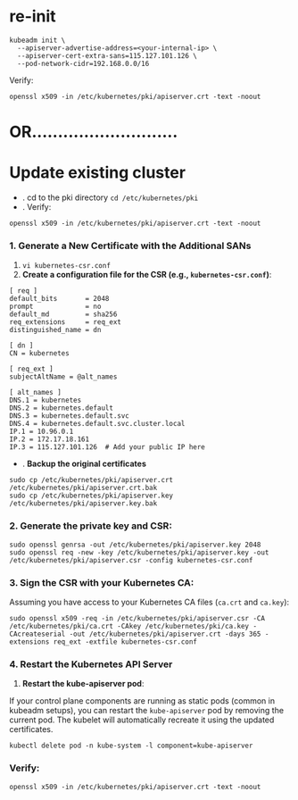 # re-init
```
kubeadm init \
  --apiserver-advertise-address=<your-internal-ip> \
  --apiserver-cert-extra-sans=115.127.101.126 \
  --pod-network-cidr=192.168.0.0/16

```
Verify:
```
openssl x509 -in /etc/kubernetes/pki/apiserver.crt -text -noout
```
# OR............................
# Update existing cluster
* . cd to the pki directory
`cd /etc/kubernetes/pki`
* . Verify:
```
openssl x509 -in /etc/kubernetes/pki/apiserver.crt -text -noout
```

### 1. Generate a New Certificate with the Additional SANs
1. `vi kubernetes-csr.conf`
2.  **Create a configuration file for the CSR (e.g., `kubernetes-csr.conf`)**:
```
[ req ]
default_bits       = 2048
prompt             = no
default_md         = sha256
req_extensions     = req_ext
distinguished_name = dn

[ dn ]
CN = kubernetes

[ req_ext ]
subjectAltName = @alt_names

[ alt_names ]
DNS.1 = kubernetes
DNS.2 = kubernetes.default
DNS.3 = kubernetes.default.svc
DNS.4 = kubernetes.default.svc.cluster.local
IP.1 = 10.96.0.1
IP.2 = 172.17.18.161
IP.3 = 115.127.101.126  # Add your public IP here

```
* . **Backup the original certificates**
```
sudo cp /etc/kubernetes/pki/apiserver.crt /etc/kubernetes/pki/apiserver.crt.bak
sudo cp /etc/kubernetes/pki/apiserver.key /etc/kubernetes/pki/apiserver.key.bak
```

### 2. **Generate the private key and CSR**:
```
sudo openssl genrsa -out /etc/kubernetes/pki/apiserver.key 2048
sudo openssl req -new -key /etc/kubernetes/pki/apiserver.key -out /etc/kubernetes/pki/apiserver.csr -config kubernetes-csr.conf
```
### 3.  **Sign the CSR with your Kubernetes CA**:

Assuming you have access to your Kubernetes CA files (`ca.crt` and `ca.key`):

```
sudo openssl x509 -req -in /etc/kubernetes/pki/apiserver.csr -CA /etc/kubernetes/pki/ca.crt -CAkey /etc/kubernetes/pki/ca.key -CAcreateserial -out /etc/kubernetes/pki/apiserver.crt -days 365 -extensions req_ext -extfile kubernetes-csr.conf
```

### 4. Restart the Kubernetes API Server

1.  **Restart the kube-apiserver pod**:

If your control plane components are running as static pods (common in kubeadm setups), you can restart the `kube-apiserver` pod by removing the current pod. The kubelet will automatically recreate it using the updated certificates.

`kubectl delete pod -n kube-system -l component=kube-apiserver`

### Verify:
```
openssl x509 -in /etc/kubernetes/pki/apiserver.crt -text -noout
```

